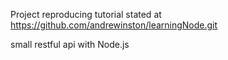 Project reproducing tutorial stated at https://github.com/andrewinston/learningNode.git

small restful api with Node.js
